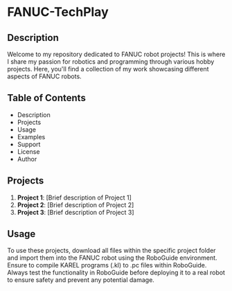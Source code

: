 # FANUC-TechPlay

## Description
Welcome to my repository dedicated to FANUC robot projects! This is where I share my passion for robotics and programming through various hobby projects. Here, you'll find a collection of my work showcasing different aspects of FANUC robots.

## Table of Contents
- Description
- Projects
- Usage
- Examples
- Support
- License
- Author

## Projects
1. **Project 1**: [Brief description of Project 1]
2. **Project 2**: [Brief description of Project 2]
3. **Project 3**: [Brief description of Project 3]

## Usage
To use these projects, download all files within the specific project folder and import them into the FANUC robot using the RoboGuide environment. Ensure to compile KAREL programs (.kl) to .pc files within RoboGuide. Always test the functionality in RoboGuide before deploying it to a real robot to ensure safety and prevent any potential damage.
